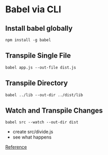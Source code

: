 # Babel via CLI


##	Install babel globally

	npm install -g babel


## Transpile Single File


	babel app.js --out-file dist.js


## Transpile Directory

	babel ../lib --out-dir ../dist/lib


## Watch and Transpile Changes

	babel src --watch --out-dir dist

*	create src/divide.js
*	see what happens



[Reference](https://babeljs.io/docs/usage/cli/)
